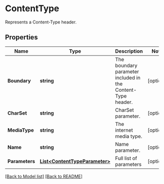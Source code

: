 # ContentType
Represents a Content-Type header.             

## Properties
Name | Type | Description | Notes
------------ | ------------- | ------------- | -------------
**Boundary** | **string** | The boundary parameter included in the Content-Type header.              | [optional] 
**CharSet** | **string** | CharSet parameter.              | [optional] 
**MediaType** | **string** | The internet media type.              | [optional] 
**Name** | **string** | Name parameter.              | [optional] 
**Parameters** | [**List&lt;ContentTypeParameter&gt;**](ContentTypeParameter.md) | Full list of parameters              | [optional] 


[[Back to Model list]](Models.md) [[Back to README]](README.md)

